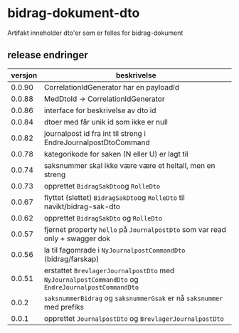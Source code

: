 # bidrag-dokument-dto

Artifakt inneholder dto'er som er felles for bidrag-dokument

## release endringer

versjon | beskrivelse
-----------|------------------------
0.0.90 | CorrelationIdGenerator har en payloadId
0.0.88 | MedDtoId -> CorrelationIdGenerator
0.0.86 | interface for beskrivelse av dto id
0.0.84 | dtoer med får unik id som ikke er null
0.0.82 | journalpost id fra int til streng i EndreJournalpostDtoCommand
0.0.78 | kategorikode for saken (N eller U) er lagt til
0.0.74 | saksnummer skal ikke være være et heltall, men en streng
0.0.73 | opprettet `BidragSakDto`og `RolleDto`
0.0.67 | flyttet (slettet) `BidragSakDto`og `RolleDto` til navikt/bidrag-sak-dto
0.0.62 | opprettet `BidragSakDto` og `RolleDto`
0.0.57 | fjernet property `hello` på `JournalpostDto` som var read only + swagger dok
0.0.56 | la til fagomrade i `NyJournalpostCommandDto` (bidrag/farskap)
0.0.51 | erstattet `BrevlagerJournalpostDto` med `NyJournalpostCommandDto` og `EndreJournalpostCommandDto`
0.0.2 | `saksnummerBidrag` og `saksnummerGsak` er nå `saksnummer` med prefiks
0.0.1 | opprettet `JournalpostDto` og `BrevlagerJournalpostDto`
